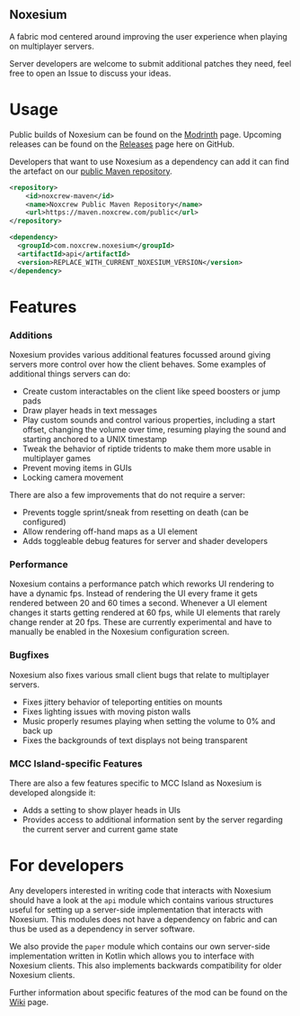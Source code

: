 Noxesium
---
A fabric mod centered around improving the user experience when playing on multiplayer servers.

Server developers are welcome to submit additional patches they need, feel free to open an Issue to discuss your ideas.

# Usage
Public builds of Noxesium can be found on the [Modrinth](https://modrinth.com/mod/noxesium) page. Upcoming releases can be found on the [Releases](https://github.com/Noxcrew/noxesium/releases) page here on GitHub.

Developers that want to use Noxesium as a dependency can add it can find the artefact on our [public Maven repository](https://maven.noxcrew.com/#/public/com/noxcrew/noxesium/api).

```xml
<repository>
    <id>noxcrew-maven</id>
    <name>Noxcrew Public Maven Repository</name>
    <url>https://maven.noxcrew.com/public</url>
</repository>

<dependency>
  <groupId>com.noxcrew.noxesium</groupId>
  <artifactId>api</artifactId>
  <version>REPLACE_WITH_CURRENT_NOXESIUM_VERSION</version>
</dependency>
```

# Features

### Additions

Noxesium provides various additional features focussed around giving servers more control over how the client behaves. Some examples of additional things servers can do:

- Create custom interactables on the client like speed boosters or jump pads
- Draw player heads in text messages
- Play custom sounds and control various properties, including a start offset, changing the volume over time, resuming playing the sound and starting anchored to a UNIX timestamp
- Tweak the behavior of riptide tridents to make them more usable in multiplayer games
- Prevent moving items in GUIs
- Locking camera movement

There are also a few improvements that do not require a server:
- Prevents toggle sprint/sneak from resetting on death (can be configured)
- Allow rendering off-hand maps as a UI element
- Adds toggleable debug features for server and shader developers

### Performance

Noxesium contains a performance patch which reworks UI rendering to have a dynamic fps. Instead of rendering the UI every frame it gets rendered between 20 and 60 times a second. Whenever a UI element changes it starts getting rendered at 60 fps, while UI elements that rarely change render at 20 fps. These are currently experimental and have to manually be enabled in the Noxesium configuration screen.

### Bugfixes

Noxesium also fixes various small client bugs that relate to multiplayer servers.

- Fixes jittery behavior of teleporting entities on mounts
- Fixes lighting issues with moving piston walls
- Music properly resumes playing when setting the volume to 0% and back up
- Fixes the backgrounds of text displays not being transparent

### MCC Island-specific Features

There are also a few features specific to MCC Island as Noxesium is developed alongside it:

- Adds a setting to show player heads in UIs
- Provides access to additional information sent by the server regarding the current server and current game state

# For developers

Any developers interested in writing code that interacts with Noxesium should have a look at the `api` module which contains various structures useful for setting up a server-side implementation that interacts with Noxesium. This modules
does not have a dependency on fabric and can thus be used as a dependency in server software.

We also provide the `paper` module which contains our own server-side implementation written in Kotlin which allows you to interface with Noxesium clients. This also implements backwards compatibility for older Noxesium clients.

Further information about specific features of the mod can be found on the [Wiki](https://github.com/Noxcrew/noxesium/wiki) page.
